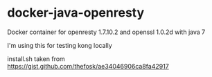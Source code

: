 # docker-java-openresty
Docker container for openresty 1.7.10.2 and openssl 1.0.2d with java 7

I'm using this for testing kong locally

install.sh taken from https://gist.github.com/thefosk/ae34046906ca8fa42917